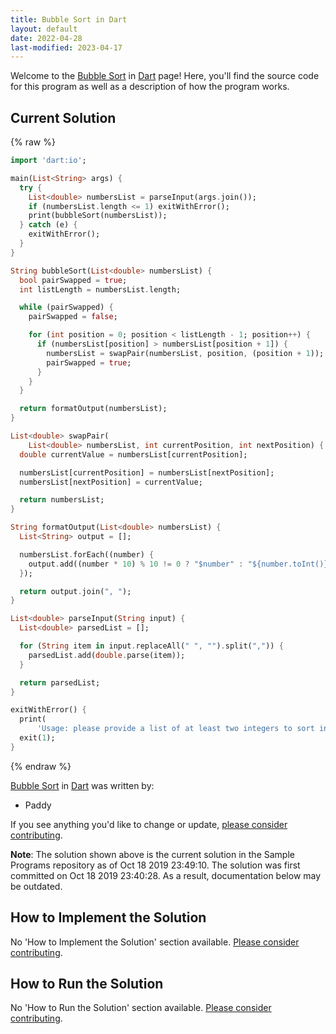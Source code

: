 ```yaml
---
title: Bubble Sort in Dart
layout: default
date: 2022-04-28
last-modified: 2023-04-17
---
```


Welcome to the [Bubble Sort](https://sampleprograms.io/projects/bubble-sort) in [Dart](https://sampleprograms.io/languages/dart) page! Here, you'll find the source code for this program as well as a description of how the program works.

## Current Solution

{% raw %}

```dart
import 'dart:io';

main(List<String> args) {
  try {
    List<double> numbersList = parseInput(args.join());
    if (numbersList.length <= 1) exitWithError();
    print(bubbleSort(numbersList));
  } catch (e) {
    exitWithError();
  }
}

String bubbleSort(List<double> numbersList) {
  bool pairSwapped = true;
  int listLength = numbersList.length;

  while (pairSwapped) {
    pairSwapped = false;

    for (int position = 0; position < listLength - 1; position++) {
      if (numbersList[position] > numbersList[position + 1]) {
        numbersList = swapPair(numbersList, position, (position + 1));
        pairSwapped = true;
      }
    }
  }

  return formatOutput(numbersList);
}

List<double> swapPair(
    List<double> numbersList, int currentPosition, int nextPosition) {
  double currentValue = numbersList[currentPosition];

  numbersList[currentPosition] = numbersList[nextPosition];
  numbersList[nextPosition] = currentValue;

  return numbersList;
}

String formatOutput(List<double> numbersList) {
  List<String> output = [];

  numbersList.forEach((number) {
    output.add((number * 10) % 10 != 0 ? "$number" : "${number.toInt()}");
  });

  return output.join(", ");
}

List<double> parseInput(String input) {
  List<double> parsedList = [];

  for (String item in input.replaceAll(" ", "").split(",")) {
    parsedList.add(double.parse(item));
  }

  return parsedList;
}

exitWithError() {
  print(
      'Usage: please provide a list of at least two integers to sort in the format "1, 2, 3, 4, 5"');
  exit(1);
}
```

{% endraw %}

[Bubble Sort](https://sampleprograms.io/projects/bubble-sort) in [Dart](https://sampleprograms.io/languages/dart) was written by:

- Paddy

If you see anything you'd like to change or update, [please consider contributing](https://github.com/TheRenegadeCoder/sample-programs).

**Note**: The solution shown above is the current solution in the Sample Programs repository as of Oct 18 2019 23:49:10. The solution was first committed on Oct 18 2019 23:40:28. As a result, documentation below may be outdated.

## How to Implement the Solution

No 'How to Implement the Solution' section available. [Please consider contributing](https://github.com/TheRenegadeCoder/sample-programs-website).

## How to Run the Solution

No 'How to Run the Solution' section available. [Please consider contributing](https://github.com/TheRenegadeCoder/sample-programs-website).